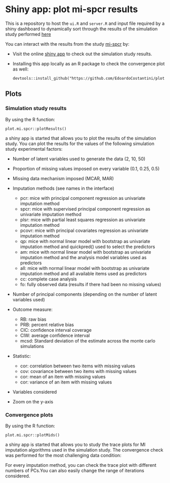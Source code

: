 # Shiny app: plot mi-spcr results

This is a repository to host the `ui.R` and `server.R` and input file required by a shiny dashboard to dynamically sort through the results of the simulation study performed [here](https://github.com/EdoardoCostantini/mi-spcr)

You can interact with the results from the study [mi-spcr](https://github.com/EdoardoCostantini/mi-spcr) by:

- Visit the online [shiny app](https://edoardocostantini.shinyapps.io/plotmispcr) to check out the simulation study results.
- Installing this app locally as an R package to check the convergence plot as well:

    ```
    devtools::install_github("https://github.com/EdoardoCostantini/plotmispcr")
    ```

## Plots

### Simulation study results

By using the R function:

```
plot.mi.spcr::plotResults()
```

a shiny app is started that allows you to plot the results of the simulation study.
You can plot the results for the values of the following simulation study experimental factors:

- Number of latent variables used to generate the data (2, 10, 50)
- Proportion of missing values imposed on every variable (0.1, 0.25, 0.5)
- Missing data mechanism imposed (MCAR, MAR)
- Imputation methods (see names in the interface)

    - pcr: mice with principal component regression as univariate imputation method
    - spcr: mice with supervised principal component regression as univariate imputation method
    - plsr: mice with partial least squares regression as univariate imputation method
    - pcovr: mice with principal covariates regression as univariate imputation method
    - qp: mice with normal linear model with bootstrap as univariate imputation method and quickpred() used to select the predictors
    - am: mice with normal linear model with bootstrap as univariate imputation method and the analysis model variables used as predictors
    - all: mice with normal linear model with bootstrap as univariate imputation method and all available items used as predictors
    - cc: complete case analysis
    - fo: fully observed data (results if there had been no missing values)

- Number of principal components (depending on the number of latent variables used)
- Outcome measure:

    - RB: raw bias
    - PRB: percent relative bias
    - CIC: confidence interval coverage
    - CIW: average confidence interval
    - mcsd: Standard deviation of the estimate across the monte carlo simulations

- Statistic:

    - cor: correlation between two items with missing values
    - cov: covariance between two items with missing values
    - cor: mean of an item with missing values
    - cor: variance of an item with missing values

- Variables considered
- Zoom on the y-axis

### Convergence plots

By using the R function:

```
plot.mi.spcr::plotMids()
```

a shiny app is started that allows you to study the trace plots for MI imputation algorithms used in the simulation study.
The convergence check was performed for the most challenging data condition:

For every imputation method, you can check the trace plot with different numbers of PCs.You can also easily change the range of iterations considered.